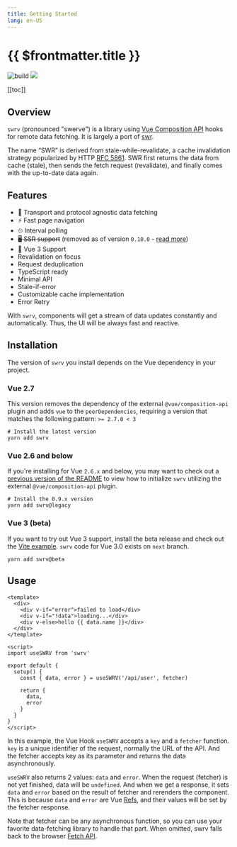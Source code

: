 ```yaml
---
title: Getting Started
lang: en-US
---
```


# {{ $frontmatter.title }}

![build](https://github.com/Kong/swrv/workflows/build/badge.svg) [![](https://img.shields.io/npm/v/swrv.svg)](https://www.npmjs.com/package/swrv)

[[toc]]

## Overview

`swrv` (pronounced "swerve") is a library using [Vue Composition API](https://vuejs.org/guide/extras/composition-api-faq.html) hooks for remote data fetching. It is largely a port of [swr](https://github.com/zeit/swr).

The name “SWR” is derived from stale-while-revalidate, a cache invalidation strategy popularized by HTTP [RFC 5861](https://tools.ietf.org/html/rfc5861). SWR first returns the data from cache (stale), then sends the fetch request (revalidate), and finally comes with the up-to-date data again.

## Features

- 📡 Transport and protocol agnostic data fetching
- ⚡️ Fast page navigation
- ⏲ Interval polling
- ~~🖥 SSR support~~ (removed as of version `0.10.0` - [read more](https://github.com/Kong/swrv/pull/304))
- 🖖 Vue 3 Support
- Revalidation on focus
- Request deduplication
- TypeScript ready
- Minimal API
- Stale-if-error
- Customizable cache implementation
- Error Retry

With `swrv`, components will get a stream of data updates constantly and automatically. Thus, the UI will be always fast and reactive.

## Installation

The version of `swrv` you install depends on the Vue dependency in your project.

### Vue 2.7

This version removes the dependency of the external `@vue/composition-api` plugin and adds `vue` to the `peerDependencies`, requiring a version that matches the following pattern: `>= 2.7.0 < 3`

```shell
# Install the latest version
yarn add swrv
```

### Vue 2.6 and below

If you're installing for Vue `2.6.x` and below, you may want to check out a [previous version of the README](https://github.com/Kong/swrv/blob/b621aac02b7780a4143c5743682070223e793b10/README.md) to view how to initialize `swrv` utilizing the external `@vue/composition-api` plugin.

```shell
# Install the 0.9.x version
yarn add swrv@legacy
```

### Vue 3 (beta)

If you want to try out Vue 3 support, install the beta release and check out the [Vite example](https://github.com/Kong/swrv/tree/next/examples/vite). `swrv` code for Vue 3.0 exists on `next` branch.

```shell
yarn add swrv@beta
```

## Usage

```vue
<template>
  <div>
    <div v-if="error">failed to load</div>
    <div v-if="!data">loading...</div>
    <div v-else>hello {{ data.name }}</div>
  </div>
</template>

<script>
import useSWRV from 'swrv'

export default {
  setup() {
    const { data, error } = useSWRV('/api/user', fetcher)

    return {
      data,
      error
    }
  }
}
</script>
```

In this example, the Vue Hook `useSWRV` accepts a `key` and a `fetcher` function. `key` is a unique identifier of the request, normally the URL of the API. And the fetcher accepts key as its parameter and returns the data asynchronously.

`useSWRV` also returns 2 values: `data` and `error`. When the request (fetcher) is not yet finished, data will be `undefined`. And when we get a response, it sets `data` and `error` based on the result of fetcher and rerenders the component. This is because `data` and `error` are Vue [Refs](https://vuejs.org/api/reactivity-core.html#ref), and their values will be set by the fetcher response.

Note that fetcher can be any asynchronous function, so you can use your favorite data-fetching library to handle that part. When omitted, swrv falls back to the  browser [Fetch API](https://developer.mozilla.org/en-US/docs/Web/API/Fetch_API).

